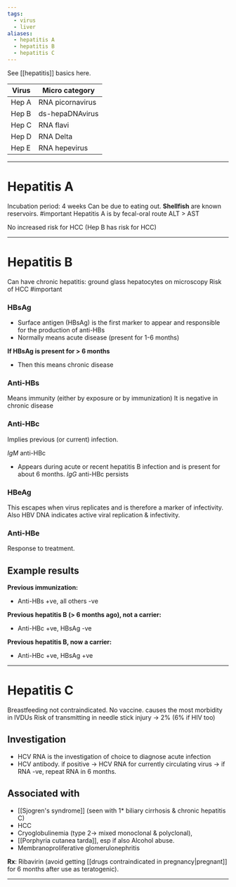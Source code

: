```yaml
---
tags:
  - virus
  - liver
aliases:
  - hepatitis A
  - hepatitis B
  - hepatitis C
---
```

See [[hepatitis]] basics here. 

| Virus | Micro category   |
| ----- | ---------------- |
| Hep A | RNA picornavirus |
| Hep B | ds-hepaDNAvirus  |
| Hep C | RNA flavi        |
| Hep D | RNA Delta        |
| Hep E | RNA hepevirus    |

---
# Hepatitis A
Incubation period: 4 weeks
Can be due to eating out. **Shellfish** are known reservoirs. #important 
Hepatitis A is by fecal-oral route
ALT > AST

No increased risk for HCC (Hep B has risk for HCC)

---
# Hepatitis B
Can have chronic hepatitis: ground glass hepatocytes on microscopy
Risk of HCC #important
### HBsAg
- Surface antigen (HBsAg) is the first marker to appear and responsible for the production of anti-HBs
- Normally means acute disease (present for 1-6 months)

**If HBsAg is present for > 6 months**
- Then this means chronic disease
### Anti-HBs
Means immunity (either by exposure or by immunization)
It is negative in chronic disease
### Anti-HBc
Implies previous (or current) infection.

*IgM* anti-HBc
- Appears during acute or recent hepatitis B infection and is present for about 6 months.
*IgG* anti-HBc persists
### HBeAg
This escapes when virus replicates and is therefore a marker of infectivity.
Also HBV DNA indicates active viral replication & infectivity.
### Anti-HBe
Response to treatment.
## Example results
**Previous immunization:**
- Anti-HBs +ve, all others -ve

**Previous hepatitis B (> 6 months ago), not a carrier:**
- Anti-HBc +ve, HBsAg -ve

**Previous hepatitis B, now a carrier:**
- Anti-HBc +ve, HBsAg +ve

---
# Hepatitis C
Breastfeeding not contraindicated.
No vaccine.
causes the most morbidity in IVDUs
Risk of transmitting in needle stick injury -> 2% (6% if HIV too)
## Investigation
- HCV RNA is the investigation of choice to diagnose acute infection
- HCV antibody. if positive -> HCV RNA for currently circulating virus -> if RNA -ve, repeat RNA in 6 months.
## Associated with
- [[Sjogren's syndrome]] (seen with 1* biliary cirrhosis & chronic hepatitis C)
- HCC
- Cryoglobulinemia (type 2-> mixed monoclonal & polyclonal),
- [[Porphyria cutanea tarda]], esp if also Alcohol abuse.
- Membranoproliferative glomerulonephritis

**Rx**: Ribavirin (avoid getting [[drugs contraindicated in pregnancy|pregnant]] for 6 months after use as teratogenic).

---
